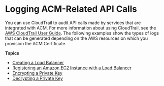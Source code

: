 # Logging ACM\-Related API Calls<a name="ct-related"></a>

You can use CloudTrail to audit API calls made by services that are integrated with ACM\. For more information about using CloudTrail, see the [AWS CloudTrail User Guide](https://docs.aws.amazon.com/awscloudtrail/latest/userguide/cloudtrail-user-guide.html)\. The following examples show the types of logs that can be generated depending on the AWS resources on which you provision the ACM Certificate\. 

**Topics**
+ [Creating a Load Balancer](ct-related-lb.md)
+ [Registering an Amazon EC2 Instance with a Load Balancer](ct-related-ec2.md)
+ [Encrypting a Private Key](ct-related-encrypt.md)
+ [Decrypting a Private Key](ct-related-decrypt.md)